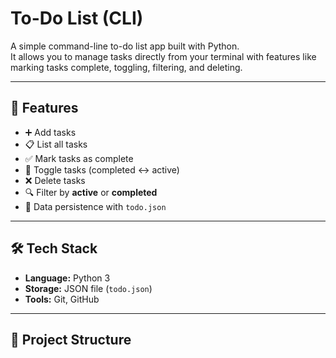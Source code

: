 # To-Do List (CLI)

A simple command-line to-do list app built with Python.  
It allows you to manage tasks directly from your terminal with features like marking tasks complete, toggling, filtering, and deleting.

---

## 🚀 Features
- ➕ Add tasks
- 📋 List all tasks
- ✅ Mark tasks as complete
- 🔄 Toggle tasks (completed ↔ active)
- ❌ Delete tasks
- 🔍 Filter by **active** or **completed**
- 💾 Data persistence with `todo.json`

---

## 🛠️ Tech Stack
- **Language:** Python 3  
- **Storage:** JSON file (`todo.json`)  
- **Tools:** Git, GitHub  

---

## 📂 Project Structure


